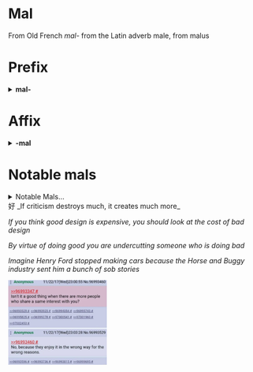 # Mal

From Old French _mal-_ from the Latin adverb male, from malus

# Prefix

<details><summary><b>mal-</b></summary>

1. evil
    - *mal*ism, *mal*influence
2. unhealthy, _harmful_
    - *mal*effect
3. unpleasant
    - *malodor*
4. incomplete, unfinished
    - *mal*descent
5. poorly, deficiently,
    - *mal*fed, *mal*nourished,
6 _not_
    - *mal*adherence, *malcontent*
</details>

# Affix

<details><summary><b>-mal</b></summary>
Dis*mal*, abyss*mal*
</details>

# Notable mals


<details><summary>Notable Mals&hellip;</summary>

- Malcontent
    - A world-weary cynic who tries to stand outside the worlds ugliness, while expressing his contempt for it, but gets sucked into it eventually (often to enact some revenge), [source](https://lukemckernan.com/2014/04/05/the-malcontent/)
(https://www.escholar.manchester.ac.uk/api/datastream?publicationPid=uk-ac-man-scw:317134&datastreamId=FULL-TEXT.PDF)
- Maligned
- Malware

</details>
好 
_If criticism destroys much, it creates much more_

_If you think good design is expensive, you should look at the cost of bad design_

_By virtue of doing good you are undercutting someone who is doing bad_

_Imagine Henry Ford stopped making cars because the Horse and Buggy industry sent him a bunch of sob stories_

<img src=".pix/chan.webp" style="width: 200px; height: auto;"></p>
